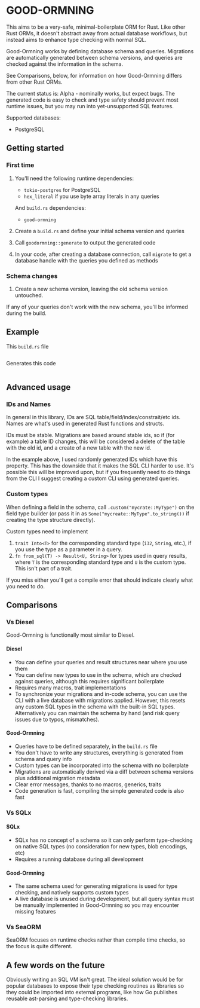 # GOOD-ORMNING

This aims to be a very-safe, minimal-boilerplate ORM for Rust. Like other Rust ORMs, it doesn't abstract away from actual database workflows, but instead aims to enhance type checking with normal SQL.

Good-Ormning works by defining database schema and queries. Migrations are automatically generated between schema versions, and queries are checked against the information in the schema.

See Comparisons, below, for information on how Good-Ormning differs from other Rust ORMs.

The current status is: Alpha - nominally works, but expect bugs. The generated code is easy to check and type safety should prevent most runtime issues, but you may run into yet-unsupported SQL features.

Supported databases:

- PostgreSQL

## Getting started

### First time

1. You'll need the following runtime dependencies:

   - `tokio-postgres` for PostgreSQL
   - `hex_literal` if you use byte array literals in any queries

   And `build.rs` dependencies:

   - `good-ormning`

2. Create a `build.rs` and define your initial schema version and queries
3. Call `goodormning::generate` to output the generated code
4. In your code, after creating a database connection, call `migrate` to get a database handle with the queries you defined as methods

### Schema changes

1. Create a new schema version, leaving the old schema version untouched.

If any of your queries don't work with the new schema, you'll be informed during the build.

## Example

This `build.rs` file

```rust

```

Generates this code

```rust

```

## Advanced usage

### IDs and Names

In general in this library, IDs are SQL table/field/index/constrait/etc ids. Names are what's used in generated Rust functions and structs.

IDs must be stable. Migrations are based around stable ids, so if (for example) a table ID changes, this will be considered a delete of the table with the old id, and a create of a new table with the new id.

In the example above, I used randomly generated IDs which have this property. This has the downside that it makes the SQL CLI harder to use. It's possible this will be improved upon, but if you frequently need to do things from the CLI I suggest creating a custom CLI using generated queries.

### Custom types

When defining a field in the schema, call `.custom("mycrate::MyType")` on the field type builder (or pass it in as `Some("mycreate::MyType".to_string())` if creating the type structure directly).

Custom types need to implement

1. `trait Into<T>` for the corresponding standard type (`i32`, `String`, etc.), if you use the type as a parameter in a query.
2. `fn from_sql(T) -> Result<U, String>` for types used in query results, where `T` is the corresponding standard type and `U` is the custom type. This isn't part of a trait.

If you miss either you'll get a compile error that should indicate clearly what you need to do.

## Comparisons

### Vs Diesel

Good-Ormning is functionally most similar to Diesel.

#### Diesel

- You can define your queries and result structures near where you use them
- You can define new types to use in the schema, which are checked against queries, although this requires significant boilerplate
- Requires many macros, trait implementations
- To synchronize your migrations and in-code schema, you can use the CLI with a live database with migrations applied. However, this resets any custom SQL types in the schema with the built-in SQL types. Alternatively you can maintain the schema by hand (and risk query issues due to typos, mismatches).

#### Good-Ormning

- Queries have to be defined separately, in the `build.rs` file
- You don't have to write any structures, everything is generated from schema and query info
- Custom types can be incorporated into the schema with no boilerplate
- Migrations are automatically derived via a diff between schema versions plus additional migration metadata
- Clear error messages, thanks to no macros, generics, traits
- Code generation is fast, compiling the simple generated code is also fast

### Vs SQLx

#### SQLx

- SQLx has no concept of a schema so it can only perform type-checking on native SQL types (no consideration for new types, blob encodings, etc)
- Requires a running database during all development

#### Good-Ormning

- The same schema used for generating migrations is used for type checking, and natively supports custom types
- A live database is unused during development, but all query syntax must be manually implemented in Good-Ormning so you may encounter missing features

### Vs SeaORM

SeaORM focuses on runtime checks rather than compile time checks, so the focus is quite different.

## A few words on the future

Obviously writing an SQL VM isn't great. The ideal solution would be for popular databases to expose their type checking routines as libraries so they could be imported into external programs, like how Go publishes reusable ast-parsing and type-checking libraries.
